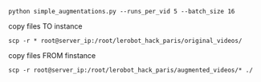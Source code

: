 

```
python simple_augmentations.py --runs_per_vid 5 --batch_size 16
```

copy files TO instance 
```
scp -r * root@server_ip:/root/lerobot_hack_paris/original_videos/
```

copy files FROM finstance
```
scp -r root@server_ip:/root/lerobot_hack_paris/augmented_videos/* ./
```

